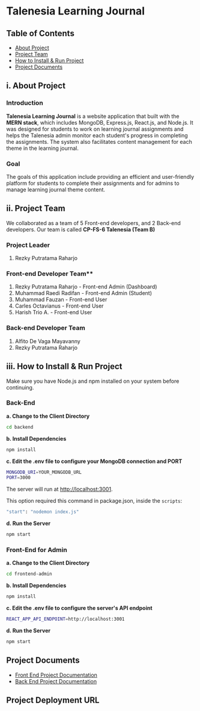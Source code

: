 # Talenesia Learning Journal

## Table of Contents

- [About Project](#i-about-project)
- [Project Team](#ii-project-team)
- [How to Install & Run Project](#iii-how-to-install--run-project)
- [Project Documents](#iv-how-to-install--run-project)

## i. About Project

### Introduction

**Talenesia Learning Journal** is a website application that built with the **MERN stack**, which includes MongoDB, Express.js, React.js, and Node.js. It was designed for students to work on learning journal assignments and helps the Talenesia admin monitor each student's progress in completing the assignments. The system also facilitates content management for each theme in the learning journal.

### Goal

The goals of this application include providing an efficient and user-friendly platform for students to complete their assignments and for admins to manage learning journal theme content.

## ii. Project Team

We collaborated as a team of 5 Front-end developers, and 2 Back-end developers. Our team is called **CP-FS-6 Talenesia (Team B)**

### Project Leader

1. Rezky Putratama Raharjo

### Front-end Developer Team\*\*

1. Rezky Putratama Raharjo - Front-end Admin (Dashboard)
2. Muhammad Raedi Radifan - Front-end Admin (Student)
3. Muhammad Fauzan - Front-end User
4. Carles Octavianus - Front-end User
5. Harish Trio A. - Front-end User

### Back-end Developer Team

1. Alfito De Vaga Mayavanny
2. Rezky Putratama Raharjo

## iii. How to Install & Run Project

Make sure you have Node.js and npm installed on your system before continuing.

### Back-End

**a. Change to the Client Directory**

```bash
cd backend
```

**b. Install Dependencies**

```bash
npm install
```

**c. Edit the .env file to configure your MongoDB connection and PORT**

```bash
MONGODB_URI=YOUR_MONGODB_URL
PORT=3000
```

The server will run at <http://localhost:3001>.

This option required this command in package.json, inside the `scripts`:

```bash
"start": "nodemon index.js"
```

**d. Run the Server**

```bash
npm start
```

### Front-End for Admin

**a. Change to the Client Directory**

```bash
cd frontend-admin
```

**b. Install Dependencies**

```bash
npm install
```

**c. Edit the .env file to configure the server's API endpoint**

```bash
REACT_APP_API_ENDPOINT=http://localhost:3001
```

**d. Run the Server**

```bash
npm start
```

## Project Documents

- [Front End Project Documentation](./frontend-admin/README.md)
- [Back End Project Documentation](./backend/README.md)

## Project Deployment URL
